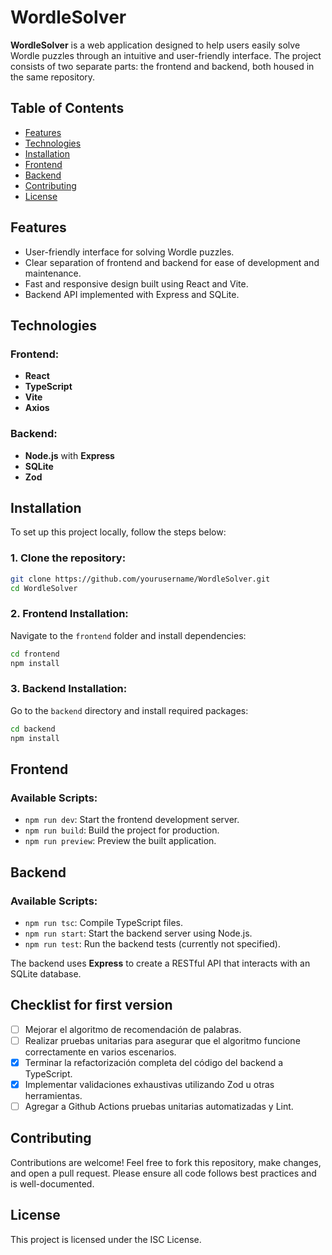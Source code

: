 # WordleSolver

**WordleSolver** is a web application designed to help users easily solve Wordle puzzles through an intuitive and user-friendly interface. The project consists of two separate parts: the frontend and backend, both housed in the same repository.

## Table of Contents

- [Features](#features)
- [Technologies](#technologies)
- [Installation](#installation)
- [Frontend](#frontend)
- [Backend](#backend)
- [Contributing](#contributing)
- [License](#license)

## Features

- User-friendly interface for solving Wordle puzzles.
- Clear separation of frontend and backend for ease of development and maintenance.
- Fast and responsive design built using React and Vite.
- Backend API implemented with Express and SQLite.

## Technologies

### Frontend:
- **React**
- **TypeScript**
- **Vite**
- **Axios**

### Backend:
- **Node.js** with **Express**
- **SQLite**
- **Zod**

## Installation

To set up this project locally, follow the steps below:

### 1. Clone the repository:
```bash
git clone https://github.com/yourusername/WordleSolver.git
cd WordleSolver
```

### 2. Frontend Installation:
Navigate to the `frontend` folder and install dependencies:
```bash
cd frontend
npm install
```

### 3. Backend Installation:
Go to the `backend` directory and install required packages:
```bash
cd backend
npm install
```

## Frontend

### Available Scripts:

- `npm run dev`: Start the frontend development server.
- `npm run build`: Build the project for production.
- `npm run preview`: Preview the built application.

## Backend

### Available Scripts:

- `npm run tsc`: Compile TypeScript files.
- `npm run start`: Start the backend server using Node.js.
- `npm run test`: Run the backend tests (currently not specified).

The backend uses **Express** to create a RESTful API that interacts with an SQLite database.

## Checklist for first version
  - [ ] Mejorar el algoritmo de recomendación de palabras.
  - [ ] Realizar pruebas unitarias para asegurar que el algoritmo funcione correctamente en varios escenarios.
  - [x] Terminar la refactorización completa del código del backend a TypeScript.
  - [x] Implementar validaciones exhaustivas utilizando Zod u otras herramientas.
  - [ ] Agregar a Github Actions pruebas unitarias automatizadas y Lint.

## Contributing

Contributions are welcome! Feel free to fork this repository, make changes, and open a pull request. Please ensure all code follows best practices and is well-documented.

## License

This project is licensed under the ISC License.
